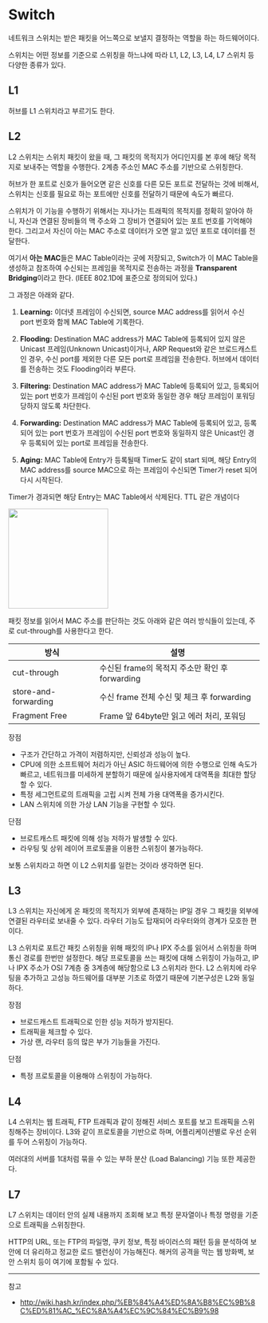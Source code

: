# Switch

네트워크 스위치는 받은 패킷을 어느쪽으로 보낼지 결정하는 역할을 하는 하드웨어이다.

스위치는 어떤 정보를 기준으로 스위칭을 하느냐에 따라 L1, L2, L3, L4, L7 스위치 등 다양한 종류가 있다.

## L1

허브를 L1 스위치라고 부르기도 한다.

## L2

L2 스위치는 스위치 패킷이 왔을 때, 그 패킷의 목적지가 어디인지를 본 후에 해당 목적지로 보내주는 역할을 수행한다. 2계층 주소인 MAC 주소를 기반으로 스위칭한다.

허브가 한 포트로 신호가 들어오면 같은 신호를 다른 모든 포트로 전달하는 것에 비해서, 스위치는 신호를 필요로 하는 포트에만 신호를 전달하기 때문에 속도가 빠르다.

스위치가 이 기능을 수행하기 위해서는 지나가는 트래픽의 목적지를 정확히 알아야 하니, 자신과 연결된 장비들의 맥 주소와 그 장비가 연결되어 있는 포트 번호를 기억해야 한다. 그리고서 자신이 아는 MAC 주소로 데이터가 오면 알고 있던 포트로 데이터를 전달한다.

여기서 **아는 MAC**들은 MAC Table이라는 곳에 저장되고, Switch가 이 MAC Table을 생성하고 참조하여 수신되는 프레임을 목적지로 전송하는 과정을 **Transparent Bridging**이라고 한다. (IEEE 802.1D에 표준으로 정의되어 있다.)

그 과정은 아래와 같다.

1. **Learning:** 이더넷 프레임이 수신되면, source MAC address를 읽어서 수신 port 번호와 함께 MAC Table에 기록한다. 

2. **Flooding:** Destination MAC address가  MAC Table에 등록되어 있지 않은 Unicast 프레임(Unknown Unicast)이거나, ARP Request와 같은 브로드캐스트인 경우, 수신 port를 제외한 다른 모든 port로 프레임을 전송한다. 허브에서 데이터를 전송하는 것도 Flooding이라 부른다.

3. **Filtering:** Destination MAC address가 MAC Table에 등록되어 있고, 등록되어 있는 port 번호가 프레임이 수신된 port 번호와 동일한 경우 해당 프레임이 포워딩 당하지 않도록 차단한다.

4. **Forwarding:** Destination MAC address가 MAC Table에 등록되어 있고, 등록되어 있는 port 번호가 프레임이 수신된 port 번호와 동일하지 않은 Unicast인 경우 등록되어 있는 port로 프레임을 전송한다.

5. **Aging:** MAC Table에 Entry가 등록될때 Timer도 같이 start 되며, 해당 Entry의 MAC address를 source MAC으로 하는 프레임이 수신되면 Timer가 reset 되어 다시 시작된다.

Timer가 경과되면 해당 Entry는 MAC Table에서 삭제된다. TTL 같은 개념이다

<img src="https://github.com/rlaisqls/rlaisqls/assets/81006587/61f7ab12-6216-4532-99ff-9be20cea4bf0" width=200px>

패킷 정보를 읽어서 MAC 주소를 판단하는 것도 아래와 같은 여러 방식들이 있는데, 주로 cut-through를 사용한다고 한다.

|방식|설명|
|-|-|
|cut-through|수신된 frame의 목적지 주소만 확인 후 forwarding|
|store-and-forwarding|수신 frame 전체 수신 및 체크 후 forwarding|
|Fragment Free|Frame 앞 64byte만 읽고 에러 처리, 포워딩|

장점
- 구조가 간단하고 가격이 저렴하지만, 신뢰성과 성능이 높다.
- CPU에 의한 소프트웨어 처리가 아닌 ASIC 하드웨어에 의한 수행으로 인해 속도가 빠르고, 네트워크를 미세하게 분할하기 때문에 실사용자에게 대역폭을 최대한 할당할 수 있다.
- 특정 세그먼트로의 트래픽을 고립 시켜 전체 가용 대역폭을 증가시킨다. 
- LAN 스위치에 의한 가상 LAN 기능을 구현할 수 있다. 

단점
- 브로트캐스트 패킷에 의해 성능 저하가 발생할 수 있다.
- 라우팅 및 상위 레이어 프로토콜을 이용한 스위칭이 불가능하다.

보통 스위치라고 하면 이 L2 스위치를 일컫는 것이라 생각하면 된다.

## L3

L3 스위치는 자신에게 온 패킷의 목적지가 외부에 존재하는 IP일 경우 그 패킷을 외부에 연결된 라우터로 보내줄 수 있다. 라우터 기능도 탑재되어 라우터와의 경계가 모호한 편이다.

L3 스위치로 포트간 패킷 스위칭을 위해 패킷의 IP나 IPX 주소를 읽어서 스위칭을 하며 통신 경로를 한번만 설정한다. 해당 프로토콜을 쓰는 패킷에 대해 스위칭이 가능하고, IP나 IPX 주소가 OSI 7계층 중 3계층에 해당함으로 L3 스위치라 한다. L2 스위치에 라우팅을 추가하고 고성능 하드웨어를 대부분 기초로 하였기 때문에 기본구성은 L2와 동일하다. 

장점
- 브로드캐스트 트래픽으로 인한 성능 저하가 방지된다. 
- 트래픽을 체크할 수 있다.
- 가상 랜, 라우터 등의 많은 부가 기능들을 가진다. 

단점 
- 특정 프로토콜을 이용해야 스위칭이 가능하다.

## L4

L4 스위치는 웹 트래픽, FTP 트래픽과 같이 정해진 서비스 포트를 보고 트래픽을 스위칭해주는 장비이다. L3와 같이 프로토콜을 기반으로 하며, 어플리케이션별로 우선 순위를 두어 스위칭이 가능하다.

여러대의 서버를 1대처럼 묶을 수 있는 부하 분산 (Load Balancing) 기능 또한 제공한다.

## L7 

L7 스위치는 데이터 안의 실제 내용까지 조회해 보고 특정 문자열이나 특정 명령을 기준으로 트래픽을 스위칭한다.

HTTP의 URL, 또는 FTP의 파일명, 쿠키 정보, 특정 바이러스의 패턴 등을 분석하여 보안에 더 유리하고 정교한 로드 밸런싱이 가능해진다. 해커의 공격을 막는 웹 방화벽, 보안 스위치 등이 여기에 포함될 수 있다.

---
참고
- http://wiki.hash.kr/index.php/%EB%84%A4%ED%8A%B8%EC%9B%8C%ED%81%AC_%EC%8A%A4%EC%9C%84%EC%B9%98
